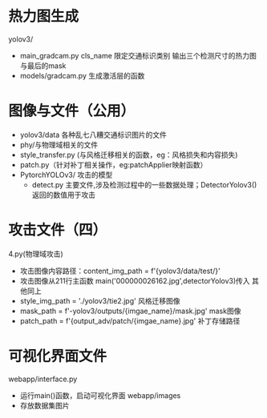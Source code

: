 # 热力图生成
yolov3/
- main_gradcam.py
  cls_name 限定交通标识类别
  输出三个检测尺寸的热力图与最后的mask
- models/gradcam.py 生成激活层的函数

# 图像与文件（公用）
- yolov3/data 各种乱七八糟交通标识图片的文件 
- phy/与物理域相关的文件
- style_transfer.py (与风格迁移相关的函数，eg：风格损失和内容损失)
- patch.py（针对补丁相关操作，eg:patchApplier映射函数） 
- PytorchYOLOv3/ 攻击的模型
  - detect.py 主要文件,涉及检测过程中的一些数据处理；DetectorYolov3()返回的数值用于攻击

# 攻击文件（四）
4.py(物理域攻击)
 - 攻击图像内容路径：content_img_path = f'{yolov3/data/test/}'
 - 攻击图像从211行主函数 main('000000026162.jpg',detectorYolov3)传入
 其他同上
- style_img_path = './yolov3/tie2.jpg' 风格迁移图像
- mask_path = f'-yolov3/outputs/{imgae_name}/mask.jpg'   mask图像
- patch_path = f'{output_adv/patch/{imgae_name}.jpg'   补丁存储路径

# 可视化界面文件
webapp/interface.py
- 运行main()函数，启动可视化界面
webapp/images
- 存放数据集图片